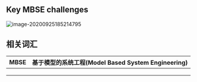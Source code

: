 ## Key MBSE challenges

![image-20200925185214795](https://i.loli.net/2020/09/25/uxpV4PAoSCJbv21.png)



## 相关词汇

| MBSE | 基于模型的系统工程(Model Based System Engineering) |
| ---- | -------------------------------------------------- |
|      |                                                    |
|      |                                                    |
|      |                                                    |

